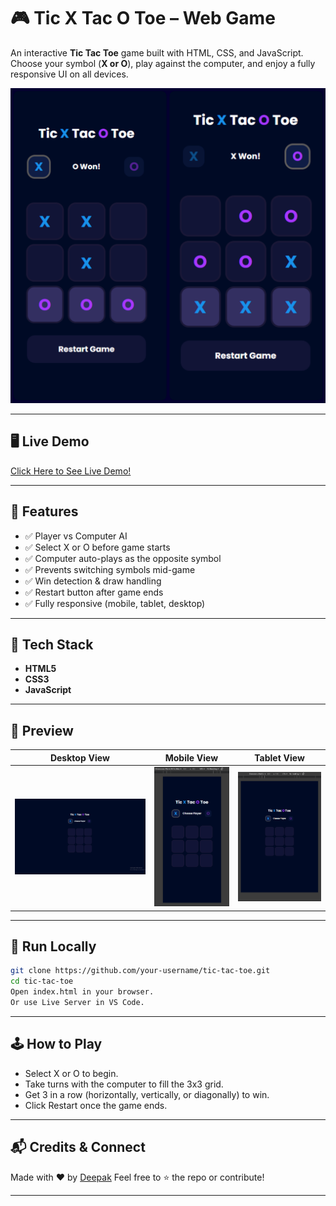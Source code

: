 # 🎮 Tic X Tac O Toe – Web Game

An interactive **Tic Tac Toe** game built with HTML, CSS, and JavaScript. Choose your symbol (**X or O**), play against the computer, and enjoy a fully responsive UI on all devices.

![Game Preview](./src/winner.png)

---

## 🖥️ Live Demo

[Click Here to See Live Demo!](https://deeps1970.github.io/ApexPlanet-Task3-Internship/)

---

## 🚀 Features

- ✅ Player vs Computer AI
- ✅ Select X or O before game starts
- ✅ Computer auto-plays as the opposite symbol
- ✅ Prevents switching symbols mid-game
- ✅ Win detection & draw handling
- ✅ Restart button after game ends
- ✅ Fully responsive (mobile, tablet, desktop)

---

## 🧠 Tech Stack

- **HTML5**
- **CSS3**
- **JavaScript**

---

## 📸 Preview

| Desktop View | Mobile View | Tablet View |
|--------------|-------------|-------------|
| ![Desktop](./src/preview-img.png) | ![Mobile](./src/mobile-responsive.png) | ![Tablet](./src/tab-responsive.png) |

---

## 🔧 Run Locally

```bash
git clone https://github.com/your-username/tic-tac-toe.git
cd tic-tac-toe
Open index.html in your browser.
Or use Live Server in VS Code.
```

---

## 🕹️ How to Play
- Select X or O to begin.
- Take turns with the computer to fill the 3x3 grid.
- Get 3 in a row (horizontally, vertically, or diagonally) to win.
- Click Restart once the game ends.

---

## 📬 Credits & Connect
Made with ❤️ by [Deepak](https://www.linkedin.com/in/deepak1970/)
Feel free to ⭐ the repo or contribute!

---
